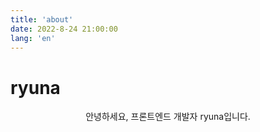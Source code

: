 ```yaml
---
title: 'about'
date: 2022-8-24 21:00:00
lang: 'en'
---
```


# ryuna

<div align="center">

안녕하세요, 프론트엔드 개발자 ryuna입니다.

</div>
